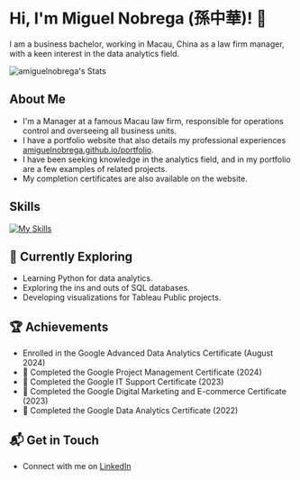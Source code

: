 # Hi, I'm Miguel Nobrega (孫中華)! 👋

I am a business bachelor, working in Macau, China as a law firm manager, with a keen interest in the data analytics field.

![amiguelnobrega's Stats](https://github-readme-stats.vercel.app/api?username=amiguelnobrega&theme=vue-dark&show_icons=true&hide_border=true&count_private=true)

## About Me

- I'm a Manager at a famous Macau law firm, responsible for operations control and overseeing all business units.
- I have a portfolio website that also details my professional experiences [amiguelnobrega.github.io/portfolio](https://amiguelnobrega.github.io/portfolio/).
- I have been seeking knowledge in the analytics field, and in my portfolio are a few examples of related projects.
- My completion certificates are also available on the website.

## Skills
[![My Skills](https://skillicons.dev/icons?i=github,mysql,py,vscode,wordpress)](https://skillicons.dev)

## 🚀 Currently Exploring

- Learning Python for data analytics.
- Exploring the ins and outs of SQL databases.
- Developing visualizations for Tableau Public projects.

 ## 🏆 Achievements

- Enrolled in the Google Advanced Data Analytics Certificate (August 2024)
- 🌟 Completed the Google Project Management Certificate (2024)
- 🌟 Completed the Google IT Support Certificate (2023)
- 🌟 Completed the Google Digital Marketing and E-commerce Certificate (2023)
- 🌟 Completed the Google Data Analytics Certificate (2022)

## 📬 Get in Touch

- Connect with me on [LinkedIn](https://linkedin.com/in/amiguelnobrega)

